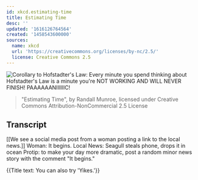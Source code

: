 ```yaml
---
id: xkcd.estimating-time
title: Estimating Time
desc: ''
updated: '1616126764564'
created: '1458543600000'
sources:
  name: xkcd
  url: 'https://creativecommons.org/licenses/by-nc/2.5/'
  license: Creative Commons 2.5
---
```

![Corollary to Hofstadter's Law: Every minute you spend thinking about Hofstadter's Law is a minute you're NOT WORKING AND WILL NEVER FINISH! PAAAAAANIIIIIIC!](https://imgs.xkcd.com/comics/estimating_time.png)
> "Estimating Time", by Randall Munroe, licensed under Creative Commons Attribution-NonCommercial 2.5 License

## Transcript
[[We see a social media post from a woman posting a link to the local news.]]
Woman: It begins.
Local News: Seagull steals phone, drops it in ocean
Protip: to make your day more dramatic, post a random minor news story with the comment "It begins."

{{Title text: You can also try 'Yikes.'}}
